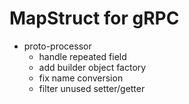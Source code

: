 # MapStruct for gRPC

* proto-processor
    * handle repeated field
    * add builder object factory
    * fix name conversion
    * filter unused setter/getter
